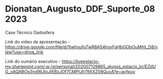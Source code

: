# Dionatan_Augusto_DDF_Suporte_082023
Case Técnico Dadosfera

Link do vídeo de apresentação - https://drive.google.com/file/d/1twhsufuTwR8A54hsxFqHbGObOuMHt_D8/view?usp=drive_link

Link do sumário executivo - https://liveestacio-my.sharepoint.com/:w:/g/personal/202007129865_alunos_estacio_br/EZdUG_oAQABOp3ndWJtoJIEBzJOf7CMPIJh79XXZ08QucA?e=avfpuv
